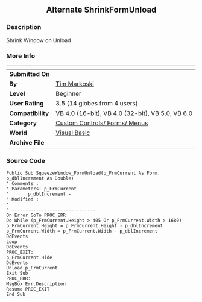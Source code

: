 ﻿<div align="center">

## Alternate ShrinkFormUnload


</div>

### Description

Shrink Window on Unload
 
### More Info
 


<span>             |<span>
---                |---
**Submitted On**   |
**By**             |[Tim Markoski](https://github.com/Planet-Source-Code/PSCIndex/blob/master/ByAuthor/tim-markoski.md)
**Level**          |Beginner
**User Rating**    |3.5 (14 globes from 4 users)
**Compatibility**  |VB 4\.0 \(16\-bit\), VB 4\.0 \(32\-bit\), VB 5\.0, VB 6\.0
**Category**       |[Custom Controls/ Forms/  Menus](https://github.com/Planet-Source-Code/PSCIndex/blob/master/ByCategory/custom-controls-forms-menus__1-4.md)
**World**          |[Visual Basic](https://github.com/Planet-Source-Code/PSCIndex/blob/master/ByWorld/visual-basic.md)
**Archive File**   |[](https://github.com/Planet-Source-Code/tim-markoski-alternate-shrinkformunload__1-28214/archive/master.zip)





### Source Code

```
Public Sub SqueezeWindow_FormUnload(p_FrmCurrent As Form, p_dblIncrement As Double)
' Comments :
' Parameters: p_FrmCurrent
'       p_dblIncrement -
' Modified :
'
' -------------------------------
On Error GoTo PROC_ERR
Do While (p_FrmCurrent.Height > 405 Or p_FrmCurrent.Width > 1680)
p_FrmCurrent.Height = p_FrmCurrent.Height - p_dblIncrement
p_FrmCurrent.Width = p_FrmCurrent.Width - p_dblIncrement
DoEvents
Loop
DoEvents
PROC_EXIT:
p_FrmCurrent.Hide
DoEvents
Unload p_FrmCurrent
Exit Sub
PROC_ERR:
MsgBox Err.Description
Resume PROC_EXIT
End Sub
```

